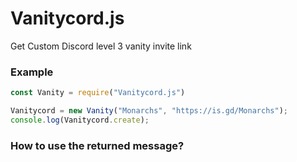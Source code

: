 # Vanitycord.js

Get Custom Discord level 3 vanity invite link

### Example
```js
const Vanity = require("Vanitycord.js")

Vanitycord = new Vanity("Monarchs", "https://is.gd/Monarchs");
console.log(Vanitycord.create);
```

### How to use the returned message?